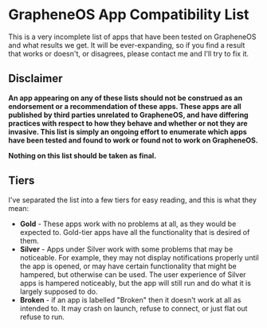 # GrapheneOS App Compatibility List

This is a very incomplete list of apps that have been tested on GrapheneOS and what results we get. It will be ever-expanding, so if you find a result that works or doesn't, or disagrees, please contact me and I'll try to fix it.

## Disclaimer
**An app appearing on any of these lists should not be construed as an endorsement or a recommendation of these apps. These apps are all published by third parties unrelated to GrapheneOS, and have differing practices with respect to how they behave and whether or not they are invasive. This list is simply an ongoing effort to enumerate which apps have been tested and found to work or found not to work on GrapheneOS.**

**Nothing on this list should be taken as final.**

## Tiers

I've separated the list into a few tiers for easy reading, and this is what they mean:

* **Gold** - These apps work with no problems at all, as they would be expected to. Gold-tier apps have all the functionality that is desired of them.
* **Silver** - Apps under Silver work with some problems that may be noticeable. For example, they may not display notifications properly until the app is opened, or may have certain functionality that might be hampered, but otherwise can be used. The user experience of Silver apps is hampered noticeably, but the app will still run and do what it is largely supposed to do.
* **Broken** - if an app is labelled "Broken" then it doesn't work at all as intended to. It may crash on launch, refuse to connect, or just flat out refuse to run.
